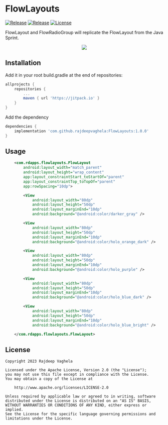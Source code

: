 # FlowLayouts
[![Release](https://jitpack.io/v/com.github.rajdeepvaghela/FlowLayouts.svg)](https://jitpack.io/#com.github.rajdeepvaghela/FlowLayouts)
[![Release](https://img.shields.io/github/v/release/rajdeepvaghela/FlowLayouts)](https://github.com/rajdeepvaghela/FlowLayouts/releases)
[![License](https://img.shields.io/badge/License-Apache%202.0-blue.svg)](https://opensource.org/licenses/Apache-2.0)

FlowLayout and FlowRadioGroup will replicate the FlowLayout from the Java Sprint. 

<div align="center">
<img src="motion_demo.gif" />
</div>

## Installation
Add it in your root build.gradle at the end of repositories:
```gradle
allprojects {
    repositories {
    	...
        maven { url 'https://jitpack.io' }
    }
} 
```
Add the dependency
```gradle
dependencies {
    implementation 'com.github.rajdeepvaghela:FlowLayouts:1.0.0'
}
```
## Usage
```xml
    <com.rdapps.flowlayouts.FlowLayout
        android:layout_width="match_parent"
        android:layout_height="wrap_content"
        app:layout_constraintStart_toStartOf="parent"
        app:layout_constraintTop_toTopOf="parent"
        app:rowSpacing="10dp">

        <View
            android:layout_width="80dp"
            android:layout_height="50dp"
            android:layout_marginEnd="10dp"
            android:background="@android:color/darker_gray" />

        <View
            android:layout_width="80dp"
            android:layout_height="50dp"
            android:layout_marginEnd="10dp"
            android:background="@android:color/holo_orange_dark" />

        <View
            android:layout_width="80dp"
            android:layout_height="50dp"
            android:layout_marginEnd="10dp"
            android:background="@android:color/holo_purple" />

        <View
            android:layout_width="80dp"
            android:layout_height="50dp"
            android:layout_marginEnd="10dp"
            android:background="@android:color/holo_blue_dark" />

        <View
            android:layout_width="80dp"
            android:layout_height="50dp"
            android:layout_marginEnd="10dp"
            android:background="@android:color/holo_blue_bright" />

    </com.rdapps.flowlayouts.FlowLayout>
```

## License
```
Copyright 2023 Rajdeep Vaghela

Licensed under the Apache License, Version 2.0 (the "License");
you may not use this file except in compliance with the License.
You may obtain a copy of the License at

    http://www.apache.org/licenses/LICENSE-2.0

Unless required by applicable law or agreed to in writing, software
distributed under the License is distributed on an "AS IS" BASIS,
WITHOUT WARRANTIES OR CONDITIONS OF ANY KIND, either express or implied.
See the License for the specific language governing permissions and
limitations under the License.
```
